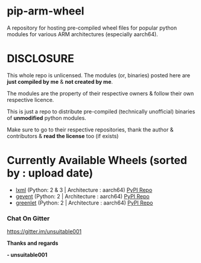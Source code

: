 # pip-arm-wheel
A repository for hosting pre-compiled wheel files for popular python modules for various ARM architectures (especially aarch64).



# DISCLOSURE

This whole repo is unlicensed. The modules (or, binaries) posted here are **just compiled by me** & **not created by me**.

The modules are the property of their respective owners & follow their own respective licence.

This is just a repo to distribute pre-compiled (technically unofficial) binaries of **unmodified** python modules.

Make sure to go to their respective repositories, thank the author & contributors & **read the license** too (if exists)



# Currently Available Wheels (sorted by : upload date)

- [lxml](aarch64/lxml) (Python: 2 & 3 | Architecture : aarch64) [PyPI Repo](https://pypi.org/project/lxml/)
- [gevent](aarch64/gevent) (Python: 2 | Architecture : aarch64) [PyPI Repo](https://pypi.org/project/gevent/)
- [greenlet](aarch64/greenlet) (Python: 2 | Architecture : aarch64) [PyPI Repo](https://pypi.org/project/greenlet/)


### Chat On Gitter

https://gitter.im/unsuitable001

**Thanks and regards**

**- unsuitable001**


